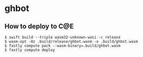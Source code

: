 # ghbot

## How to deploy to C@E

```console
$ swift build --triple wasm32-unknown-wasi -c release
$ wasm-opt -Oz .build/release/ghbot.wasm -o .build/ghbot.wasm
$ fastly compute pack --wasm-binary=.build/ghbot.wasm
$ fastly compute deploy
```
